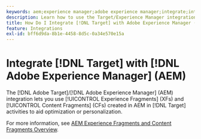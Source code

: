 ```yaml
---
keywords: aem;experience manager;adobe experience manager;integrate;integration;experience fragments
description: Learn how to use the Target/Experience Manager integration.
title: How Do I Integrate [!DNL Target] with Adobe Experience Manager (AEM)?
feature: Integrations
exl-id: bff6d9da-8b1e-4458-8d5c-0a34e570e15a
---
```

# Integrate [!DNL Target] with [!DNL Adobe Experience Manager] (AEM)

The [!DNL Adobe Target]/[!DNL Adobe Experience Manager] (AEM) integration lets you use [!UICONTROL Experience Fragments] (XFs) and [!UICONTROL Content Fragments] (CFs) created in AEM in [!DNL Target] activities to aid optimization or personalization.

For more information, see [AEM Experience Fragments and Content Fragments Overview](/help/main/c-integrating-target-with-mac/aem/aem-experience-and-content-fragments.md).

